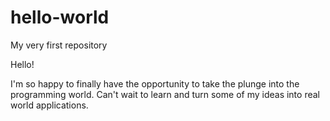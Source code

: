 # hello-world
My very first repository

Hello!

I'm so happy to finally have the opportunity to take the plunge into the programming world. Can't wait to learn and turn some of my ideas into real world applications.
